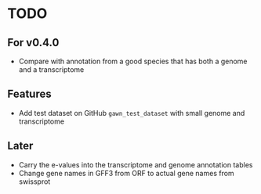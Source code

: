 # TODO

## For v0.4.0
* Compare with annotation from a good species that has both a genome and a
  transcriptome

## Features
* Add test dataset on GitHub `gawn_test_dataset` with small genome and transcriptome

## Later
- Carry the e-values into the transcriptome and genome annotation tables
- Change gene names in GFF3 from ORF to actual gene names from swissprot
